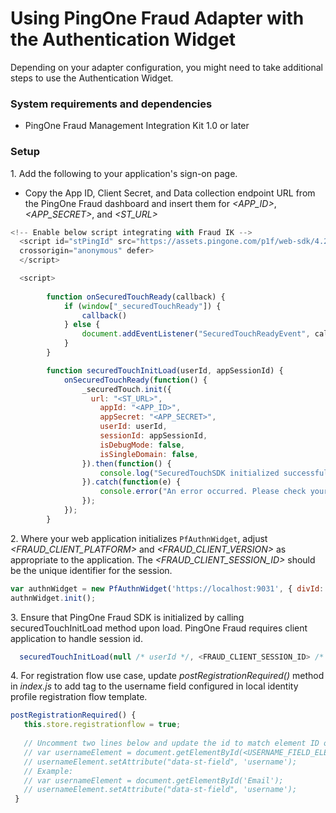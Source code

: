 # Using PingOne Fraud Adapter with the Authentication Widget

Depending on your adapter configuration, you might need to take additional steps to use the Authentication Widget.

### System requirements and dependencies

* PingOne Fraud Management Integration Kit 1.0 or later

### Setup

1\. Add the following to your application's sign-on page.
* Copy the App ID, Client Secret, and Data collection endpoint URL from the PingOne Fraud dashboard and insert them for _<APP_ID>_, _<APP_SECRET>_, and _<ST_URL>_

```javascript
<!-- Enable below script integrating with Fraud IK -->
  <script id="stPingId" src="https://assets.pingone.com/p1f/web-sdk/4.2.0/p1f-sdk.js?appId=<APP_ID>"
  crossorigin="anonymous" defer>
  </script>

  <script>
     
        function onSecuredTouchReady(callback) {
            if (window["_securedTouchReady"]) {
                callback()
            } else {
                document.addEventListener("SecuredTouchReadyEvent", callback)
            }
        }

        function securedTouchInitLoad(userId, appSessionId) {
            onSecuredTouchReady(function() {
                _securedTouch.init({
	              url: "<ST_URL>",
                    appId: "<APP_ID>",
                    appSecret: "<APP_SECRET>",
                    userId: userId,
                    sessionId: appSessionId,
                    isDebugMode: false,
                    isSingleDomain: false,
                }).then(function() {
                    console.log("SecuredTouchSDK initialized successfully for sessionId: " + appSessionId);
                }).catch(function(e) {
                    console.error("An error occurred. Please check your init configuration", e)
                });         
            });
        }
```
2\. Where your web application initializes `PfAuthnWidget`, adjust _<FRAUD_CLIENT_PLATFORM>_ and _<FRAUD_CLIENT_VERSION>_ as appropriate to the application. The _<FRAUD_CLIENT_SESSION_ID>_ should be the unique identifier for the session.
```javascript
var authnWidget = new PfAuthnWidget('https://localhost:9031', { divId: 'authnwidget', fraudClientPlatform: <FRAUD_CLIENT_PLATFORM>, fraudClientVersion: <FRAUD_CLIENT_VERSION>, fraudClientSessionID: <FRAUD_CLIENT_SESSION_ID>});
authnWidget.init();
```

3\. Ensure that PingOne Fraud SDK is initialized by calling securedTouchInitLoad method upon load. PingOne Fraud requires client application to handle session id.
```javascript
  securedTouchInitLoad(null /* userId */, <FRAUD_CLIENT_SESSION_ID> /* appSessionId */);
```

4\. For registration flow use case,  update _postRegistrationRequired()_ method in _index.js_ to add tag to the username field configured in local identity profile registration flow template. 
```javascript
postRegistrationRequired() {
   this.store.registrationflow = true;
 
   // Uncomment two lines below and update the id to match element ID of username field //
   // var usernameElement = document.getElementById(<USERNAME_FIELD_ELEMENT_ID>);
   // usernameElement.setAttribute("data-st-field", 'username');
   // Example:
   // var usernameElement = document.getElementById('Email');
   // usernameElement.setAttribute("data-st-field", 'username');
 }
```